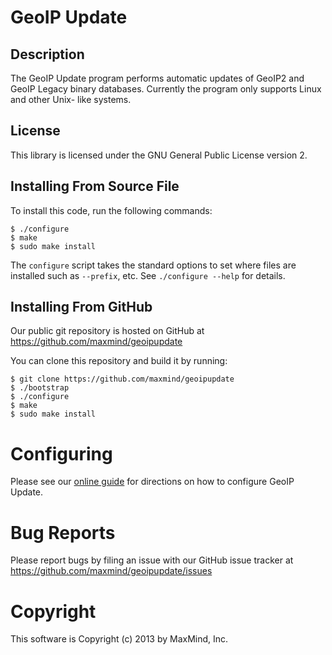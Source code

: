# GeoIP Update

## Description

The GeoIP Update program performs automatic updates of GeoIP2 and GeoIP Legacy
binary databases. Currently the program only supports Linux and other Unix-
like systems.

## License

This library is licensed under the GNU General Public License version 2.

## Installing From Source File

To install this code, run the following commands:

    $ ./configure
    $ make
    $ sudo make install

The `configure` script takes the standard options to set where files are
installed such as `--prefix`, etc. See `./configure --help` for details.

## Installing From GitHub

Our public git repository is hosted on GitHub at
https://github.com/maxmind/geoipupdate

You can clone this repository and build it by running:

    $ git clone https://github.com/maxmind/geoipupdate
    $ ./bootstrap
    $ ./configure
    $ make
    $ sudo make install

# Configuring

Please see our [online guide](http://dev.maxmind.com/geoip/geoipupdate/) for
directions on how to configure GeoIP Update.

# Bug Reports

Please report bugs by filing an issue with our GitHub issue tracker at
https://github.com/maxmind/geoipupdate/issues

# Copyright

This software is Copyright (c) 2013 by MaxMind, Inc.
